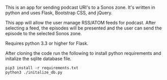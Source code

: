 This is an app for sending podcast URI's to a Sonos zone.
It's written in python and uses Flask, Bootstrap CSS, and jQuery.

This app will allow the user manage RSS/ATOM feeds for podcast.
After selecting a feed, the episodes will be presented and the
user can send the episode to the selected Sonos zone.

Requires python 3.3 or higher for Flask.

After cloning the code run the following to install python 
requirements and initalize the sqlite database file.

```
pip3 install -r requirements.txt
python3 ./initalize_db.py
```

